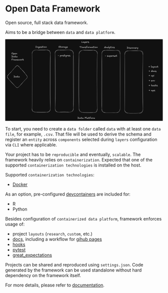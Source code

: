 # Open Data Framework
Open source, full stack data framework.

Aims to be a bridge between `data` and `data platform`.

![layers](docs/images/layers.png)

To start, you need to create a `data folder` called `data` with at least one `data file`, for example, `.csv`. 
That file will be used to derive the schema and register an `entity` across `components` selected during `layers` configuration via `CLI` where applicable.

Your project has to be `reproducible` and eventually, `scalable`. The framework heavily relies on `containerization`.
Expected that one of the supported `containerization technologies` is installed on the host.

Supported `containerization technologies`:
- [Docker](https://www.docker.com/)

As an option, pre-configured [devcontainers](https://code.visualstudio.com/docs/devcontainers/containers) are included for:
- R
- Python

Besides configuration of `containerized data platform`, framework enforces usage of:
- project `layouts` (`research`, `custom`, etc.)
- [docs](https://squidfunk.github.io/mkdocs-material/), including a workflow for [gihub pages](https://pages.github.com/)
- [hooks](https://pre-commit.com/)
- [pytest](https://docs.pytest.org/en/stable/)
- [great_expectations](https://github.com/great-expectations/great_expectations)

Projects can be shared and reproduced using `settings.json`.
Code generated by the framework can be used standalone without hard dependency on the framework itself.

For more details, please refer to [documentation](opendataframework.dev/).
